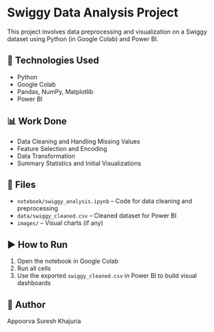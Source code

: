 # Swiggy Data Analysis Project
This project involves data preprocessing and visualization on a Swiggy dataset using Python (in Google Colab) and Power BI.

## 🧪 Technologies Used
- Python
- Google Colab
- Pandas, NumPy, Matplotlib
- Power BI

## 📊 Work Done
- Data Cleaning and Handling Missing Values
- Feature Selection and Encoding
- Data Transformation
- Summary Statistics and Initial Visualizations

## 📂 Files
- `notebook/swiggy_analysis.ipynb` – Code for data cleaning and preprocessing
- `data/swiggy_cleaned.csv` – Cleaned dataset for Power BI
- `images/` – Visual charts (if any)

## ▶️ How to Run
1. Open the notebook in Google Colab
2. Run all cells
3. Use the exported `swiggy_cleaned.csv` in Power BI to build visual dashboards

## 📌 Author
Appoorva Suresh Khajuria

